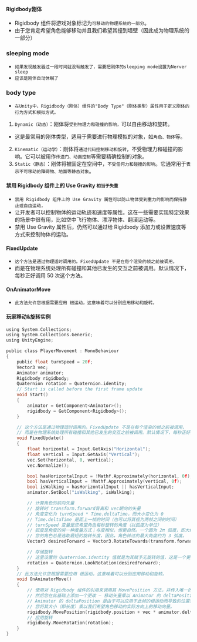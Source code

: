 #### Rigidbody刚体
* Rigidbody 组件将游戏对象标记为`可移动的物理系统的一部分`。
* 由于您肯定希望角色能够移动并且我们希望其撞到墙壁（因此成为物理系统的一部分）

### sleeping mode
* `如果发现触发器过一段时间就没有触发了，需要把刚体的sleeping mode设置为Nerver sleep`
* `应该是刚体自动休眠了`

### body type
* `在Unity中，Rigidbody（刚体）组件的"Body Type"（刚体类型）属性用于定义刚体的行为方式和模拟方式。`
1. `Dynamic（动态）`：刚体将`受到物理力和碰撞的影响，`可以自由移动和旋转。
* 这是最常用的刚体类型，适用于需要进行物理模拟的对象，如`角色、物体`等。
2. `Kinematic（运动学）`：刚体将`通过代码控制移动和旋转`，不受物理力和碰撞的影响。它可以被用作`传送门、动画控制`等需要精确控制的对象。
3. `Static（静态）`：刚体将被固定在空间中，`不受任何力和碰撞的影响`。它通常用于`表示不可移动的障碍物、地面等静态对象`。


#### 禁用 Rigidbody 组件上的 Use Gravity `相当于失重`
* `禁用 Rigidbody 组件上的 Use Gravity 属性可以防止物体受到重力的影响而保持静止或自由运动，`
* 让开发者可以控制物体的运动轨迹和速度等属性。这在一些需要实现特定效果的场景中很有用，比如空中飞行物体、漂浮物体、翻滚运动等。
* 禁用 Use Gravity 属性后，仍然可以通过给 Rigidbody 添加力或设置速度等方式来控制物体的运动。


#### FixedUpdate
* `这个方法是通过物理适时调用的。FixedUpdate 不是在每个渲染的帧之前被调用，`
* 而是在物理系统处理所有碰撞和其他已发生的交互之前被调用。默认情况下，每秒正好调用 50 次这个方法。

#### OnAnimatorMove
* `此方法允许您根据需要应用 根运动，这意味着可以分别应用移动和旋转。`

#### 玩家移动&旋转实例
```c
using System.Collections;
using System.Collections.Generic;
using UnityEngine;

public class PlayerMovement : MonoBehaviour
{
    public float turnSpeed = 20f;
    Vector3 vec;
    Animator animator;
    Rigidbody rigidbody;
    Quaternion rotation = Quaternion.identity;
    // Start is called before the first frame update
    void Start()
    {
        animator = GetComponent<Animator>();
        rigidbody = GetComponent<Rigidbody>();
    }

    // 这个方法是通过物理适时调用的。FixedUpdate 不是在每个渲染的帧之前被调用，
    // 而是在物理系统处理所有碰撞和其他已发生的交互之前被调用。默认情况下，每秒正好调用 50 次这个方法。
    void FixedUpdate()
    {
        float horizontal = Input.GetAxis("Horizontal");
        float vertical = Input.GetAxis("Vertical");
        vec.Set(horizontal, 0, vertical);
        vec.Normalize();

        bool hasHorizontalInput = !Mathf.Approximately(horizontal, 0f);
        bool hasVerticalInput = !Mathf.Approximately(vertical, 0f);
        bool isWalking = hasHorizontalInput || hasVerticalInput;
        animator.SetBool("isWalking", isWalking);

        // 计算角色的前向矢量
        // 旋转时 transform.forward背离和 vec朝向的矢量
        // 角度变化为 turnSpeed * Time.deltaTime，而大小变化为 0
        // Time.deltaTime 是距上一帧的时间（也可以将其视为两帧之间的时间）
        // turnSpeed 变量是您希望角色每秒旋转的角度（以弧度为单位）
        // 弧度是角度的另一种度量方式；与度相似，但更自然。一个圆为 2π 弧度，即大约为 6 弧度。
        // 您的角色总是选取最短的旋转长度，因此，角色转过的最大角度约为 3 弧度。
        Vector3 desiredForward = Vector3.RotateTowards(transform.forward, vec, turnSpeed * Time.deltaTime, 0f);

        // 存储旋转
        // 这里设置的 Quaternion.identity 值就是为其赋予无旋转的值，这是一个更合理的默认值
        rotation = Quaternion.LookRotation(desiredForward);
    }
    // 此方法允许您根据需要应用 根运动，这意味着可以分别应用移动和旋转。
    void OnAnimatorMove()
    {
        // 使用对 Rigidbody 组件的引用来调用其 MovePosition 方法，并传入唯一的参数：其新位置。新位置从刚体的当前位置开始，
        // 然后您在此基础上添加一个更改 — 移动矢量乘以 Animator 的 deltaPosition 的大小。
        // Animator 的 deltaPosition 是由于可以应用于此帧的根运动而导致的位置变化。
        // 您将其大小（即长度）乘以我们希望角色移动的实际方向上的移动向量。
        rigidbody.MovePosition(rigidbody.position + vec * animator.deltaPosition.magnitude);
        // 应用旋转
        rigidbody.MoveRotation(rotation);
    }
}
```


